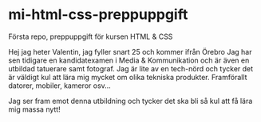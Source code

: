 # mi-html-css-preppuppgift
Första repo, preppuppgift för kursen HTML &amp; CSS

Hej jag heter Valentin, jag fyller snart 25 och kommer ifrån Örebro
Jag har sen tidigare en kandidatexamen i Media & Kommunikation och
är även en utbildad tatuerare samt fotograf. Jag är lite av en 
tech-nörd och tycker det är väldigt kul att lära mig mycket om olika 
tekniska produkter. Framförallt datorer, mobiler, kameror osv...

Jag ser fram emot denna utbildning och tycker det ska bli så kul att
få lära mig massa nytt! 